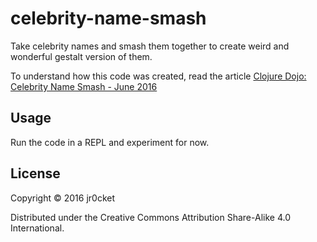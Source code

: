 # celebrity-name-smash

Take celebrity names and smash them together to create weird and wonderful gestalt version of them.

To understand how this code was created, read the article [Clojure Dojo: Celebrity Name Smash - June 2016](http://jr0cket.co.uk/2016/06/clojure-dojo-celebrity-name-smash-June-2016.html)

## Usage

Run the code in a REPL and experiment for now.

## License

Copyright © 2016 jr0cket

Distributed under the Creative Commons Attribution Share-Alike 4.0 International.
